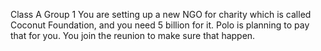 Class A Group 1
You are setting up a new NGO for charity which is called Coconut Foundation, and you need 5 billion for it.
Polo is planning to pay that for you.  You join the reunion to make sure that happen.